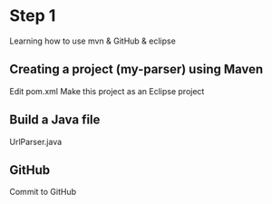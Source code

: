 # Step 1
Learning how to use mvn & GitHub & eclipse
 ## Creating a project (my-parser) using Maven
 Edit pom.xml
 Make this project as an Eclipse project

 ## Build a Java file
 UrlParser.java 

 ## GitHub
Commit to GitHub

